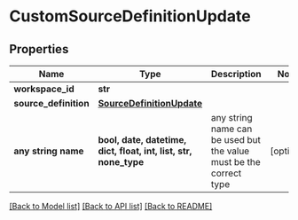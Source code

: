 # CustomSourceDefinitionUpdate


## Properties
Name | Type | Description | Notes
------------ | ------------- | ------------- | -------------
**workspace_id** | **str** |  | 
**source_definition** | [**SourceDefinitionUpdate**](SourceDefinitionUpdate.md) |  | 
**any string name** | **bool, date, datetime, dict, float, int, list, str, none_type** | any string name can be used but the value must be the correct type | [optional]

[[Back to Model list]](../README.md#documentation-for-models) [[Back to API list]](../README.md#documentation-for-api-endpoints) [[Back to README]](../README.md)


